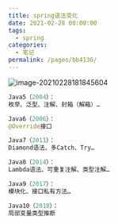 ```yaml
---
title: spring语法变化
date: 2021-02-28 00:00:00
tags: 
  - spring
categories: 
  - 笔记
permalink: /pages/bb4136/
---
```


![image-20210228181845604](https://gitee.com/zxqzhuzhu/imgs/raw/master/image-20210228181845604.png)

```java
Java5（2004）：
枚举、泛型、注解、封箱（解箱）…

Java6（2006）：
@Override接口

Java7（2011）：
Diamond语法、多Catch、Try…

Java8（2014）：
Lambda语法、可重复注解、类型注解…

Java9（2017）：
模块化、接口私有方法…

Java10（2018）：
局部变量类型推断
```

